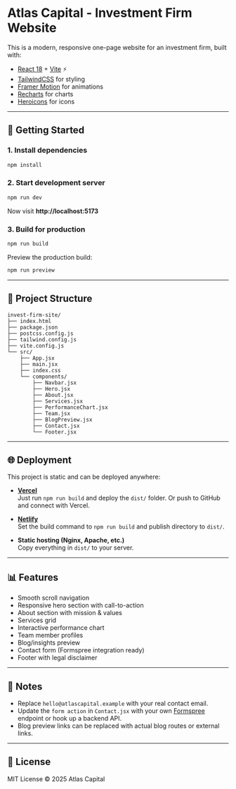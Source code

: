 # Atlas Capital - Investment Firm Website

This is a modern, responsive one-page website for an investment firm, built with:

- [React 18](https://reactjs.org/) + [Vite](https://vitejs.dev/) ⚡
- [TailwindCSS](https://tailwindcss.com/) for styling
- [Framer Motion](https://www.framer.com/motion/) for animations
- [Recharts](https://recharts.org/) for charts
- [Heroicons](https://heroicons.com/) for icons

---

## 🚀 Getting Started

### 1. Install dependencies
```bash
npm install
```

### 2. Start development server
```bash
npm run dev
```

Now visit **http://localhost:5173**

### 3. Build for production
```bash
npm run build
```

Preview the production build:
```bash
npm run preview
```

---

## 📂 Project Structure

```
invest-firm-site/
├── index.html
├── package.json
├── postcss.config.js
├── tailwind.config.js
├── vite.config.js
└── src/
    ├── App.jsx
    ├── main.jsx
    ├── index.css
    └── components/
        ├── Navbar.jsx
        ├── Hero.jsx
        ├── About.jsx
        ├── Services.jsx
        ├── PerformanceChart.jsx
        ├── Team.jsx
        ├── BlogPreview.jsx
        ├── Contact.jsx
        └── Footer.jsx
```

---

## 🌐 Deployment

This project is static and can be deployed anywhere:

- **[Vercel](https://vercel.com/)**  
  Just run `npm run build` and deploy the `dist/` folder. Or push to GitHub and connect with Vercel.

- **[Netlify](https://www.netlify.com/)**  
  Set the build command to `npm run build` and publish directory to `dist/`.

- **Static hosting (Nginx, Apache, etc.)**  
  Copy everything in `dist/` to your server.

---

## 📊 Features

- Smooth scroll navigation
- Responsive hero section with call-to-action
- About section with mission & values
- Services grid
- Interactive performance chart
- Team member profiles
- Blog/insights preview
- Contact form (Formspree integration ready)
- Footer with legal disclaimer

---

## 📝 Notes

- Replace `hello@atlascapital.example` with your real contact email.
- Update the `form action` in `Contact.jsx` with your own [Formspree](https://formspree.io/) endpoint or hook up a backend API.
- Blog preview links can be replaced with actual blog routes or external links.

---

## 📄 License

MIT License © 2025 Atlas Capital
